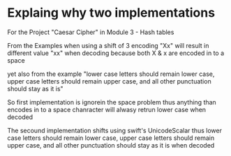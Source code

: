 # Explaing why two implementations 


For the Project "Caesar Cipher" in Module 3 - Hash tables

From the Examples
when using a shift of 3 encoding "Xx" will result in different value "xx" when decoding because both X & x are encoded in to a space

yet also from the example
"lower case letters should remain lower case, upper case letters should remain upper case, and all other punctuation should stay as it is"

So first implementation is ignorein the space problem thus
anything than encodes in to a space chanracter will alwasy retrun lower case when decoded 

The secound implementation shifts using swift's UnicodeScalar thus 
lower case letters should remain lower case, upper case letters should remain upper case, and all other punctuation should stay as it is when decoded 

